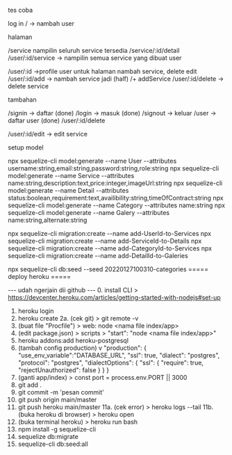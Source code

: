 tes coba

log in 
/ -> nambah user

halaman 

/service nampilin seluruh service tersedia
/service/:id/detail
/user/:id/service -> nampilin semua service yang dibuat user

/user/:id ->profile user untuk halaman nambah service, delete edit
/user/:id/add -> nambah service jadi (half) /+ addService 
/user/:id/delete -> delete service

tambahan 

/signin -> daftar (done)
/login -> masuk (done)
/signout -> keluar 
/user -> daftar user (done)
/user/:id/delete


/user/:id/edit -> edit service
<!-- /service/:id/detail/:userId -->


setup model 

npx sequelize-cli model:generate --name User --attributes username:string,email:string,password:string,role:string
npx sequelize-cli model:generate --name Service --attributes name:string,description:text,price:integer,imageUrl:string
npx sequelize-cli model:generate --name Detail --attributes status:boolean,requirement:text,availibility:string,timeOfContract:string
npx sequelize-cli model:generate --name Category --attributes name:string
npx sequelize-cli model:generate --name Galery --attributes name:string,alternate:string

npx sequelize-cli migration:create --name add-UserId-to-Services
npx sequelize-cli migration:create --name add-ServiceId-to-Details
npx sequelize-cli migration:create --name add-CategoryId-to-Services
npx sequelize-cli migration:create --name add-DetailId-to-Galeries


npx sequelize-cli db:seed --seed 20220127100310-categories
===== deploy heroku =====

--- udah ngerjain dii github ---
0. install CLI > https://devcenter.heroku.com/articles/getting-started-with-nodejs#set-up
1. heroku login
2. heroku create <alamatWeb>
2a. (cek git) > git remote -v
3. (buat file "Procfile") > web: node <nama file index/app>
4. (edit package.json) > scripts > "start": "node <nama file index/app>"
5. heroku addons:add heroku-postgresql
6. (tambah config production) v
"production": {
  "use_env_variable":"DATABASE_URL",
  "ssl": true,
  "dialect": "postgres",
  "protocol": "postgres",
  "dialectOptions": {
    "ssl": {
      "require": true,
      "rejectUnauthorized": false
    }
  }
}
7. (ganti app/index) > const port = process.env.PORT || 3000
8. git add .
9. git commit -m 'pesan commit'
10. git push origin main/master
11. git push heroku main/master
11a. (cek error) > heroku logs --tail
11b. (buka heroku di browser) > heroku open
12. (buka terminal heroku) > heroku run bash
12. npm install -g sequelize-cli
13. sequelize db:migrate
14. sequelize-cli db:seed:all